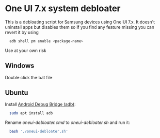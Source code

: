 # One UI 7.x system debloater
This is a debloating script for Samsung devices using One UI 7.x.
It doesn't uninstall apps but disables them so if you find any feature missing you can revert it by using

```bash
  adb shell pm enable <package-name>
```

Use at your own risk

## Windows
Double click the bat file

## Ubuntu
Install [Android Debug Bridge (adb)](https://developer.android.com/studio/command-line/adb):

```bash
  sudo apt install adb
```

Rename *oneui-debloater.cmd* to *oneui-debloater.sh* and run it:

```bash
  bash './oneui-debloater.sh'
```